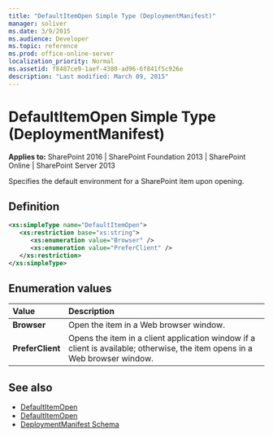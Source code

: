 ```yaml
---
title: "DefaultItemOpen Simple Type (DeploymentManifest)"
manager: soliver
ms.date: 3/9/2015
ms.audience: Developer
ms.topic: reference
ms.prod: office-online-server
localization_priority: Normal
ms.assetid: f8487ce9-1aef-4380-ad96-6f841f5c926e
description: "Last modified: March 09, 2015"
---
```


# DefaultItemOpen Simple Type (DeploymentManifest)
  
**Applies to:** SharePoint 2016 | SharePoint Foundation 2013 | SharePoint Online | SharePoint Server 2013 
  
Specifies the default environment for a SharePoint item upon opening.

## Definition

```XML
<xs:simpleType name="DefaultItemOpen">
   <xs:restriction base="xs:string">
      <xs:enumeration value="Browser" />
      <xs:enumeration value="PreferClient" />
   </xs:restriction>
</xs:simpleType>

```

## Enumeration values

|**Value**|**Description**|
|:-----|:-----|
|**Browser** <br/> |Open the item in a Web browser window.  <br/> |
|**PreferClient** <br/> |Opens the item in a client application window if a client is available; otherwise, the item opens in a Web browser window.  <br/> |
   
## See also

- [DefaultItemOpen](https://msdn.microsoft.com/library/Microsoft.SharePoint.SPList.DefaultItemOpen.aspx)
- [DefaultItemOpen](https://msdn.microsoft.com/library/Microsoft.SharePoint.DefaultItemOpen.aspx)
- [DeploymentManifest Schema](deploymentmanifest-schema.md)

